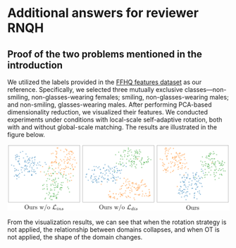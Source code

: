 # Additional answers for reviewer RNQH

## Proof of the two problems mentioned in the introduction

We utilized the labels provided in the [FFHQ features dataset](https://github.com/DCGM/ffhq-features-dataset) as our reference. Specifically, we selected three mutually exclusive classes—non-smiling, non-glasses-wearing females; smiling, non-glasses-wearing males; and non-smiling, glasses-wearing males. After performing PCA-based dimensionality reduction, we visualized their features. We conducted experiments under conditions with local-scale self-adaptive rotation, both with and without global-scale matching. The results are illustrated in the figure below.

![Tsne_comparison](RNQH.png)

From the visualization results, we can see that when the rotation strategy is not applied, the relationship between domains collapses, and when OT is not applied, the shape of the domain changes.